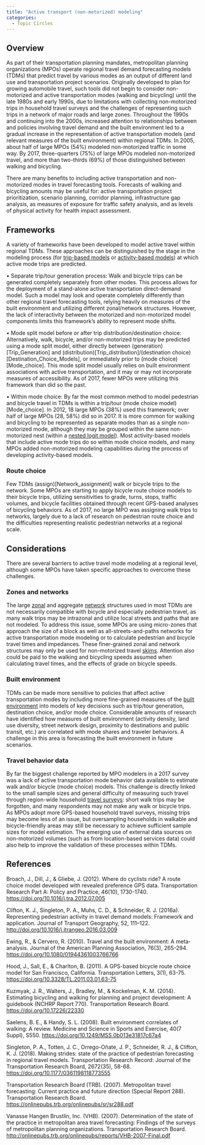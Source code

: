 ```yaml
---
title: "Active transport (non-motorized) modeling"
categories:
  - Topic Circles
---
```


## Overview

As part of their transportation planning mandates, metropolitan planning organizations (MPOs) operate regional travel demand forecasting models (TDMs) that predict travel by various modes as an output of different land use and transportation project scenarios. Originally developed to plan for growing automobile travel, such tools did not begin to consider non-motorized and active transportation modes (walking and bicycling) until the late 1980s and early 1990s, due to limitations with collecting non-motorized trips in household travel surveys and the challenges of representing such trips in a network of major roads and large zones. Throughout the 1990s and continuing into the 2000s, increased attention to relationships between and policies involving travel demand and the built environment led to a gradual increase in the representation of active transportation models (and relevant measures of the built environment) within regional TDMs. In 2005, about half of large MPOs (54%) modeled non-motorized traffic in some way. By 2017, three-quarters (75%) of large MPOs modeled non-motorized travel, and more than two-thirds (69%) of those distinguished between walking and bicycling. 

There are many benefits to including active transportation and non-motorized modes in travel forecasting tools. Forecasts of walking and bicycling amounts may be useful for: active transportation project prioritization, scenario planning, corridor planning, infrastructure gap analysis, as measures of exposure for traffic safety analysis, and as levels of physical activity for health impact assessment. 

## Frameworks

A variety of frameworks have been developed to model active travel within regional TDMs. These approaches can be distinguished by the stage in the modeling process (for [trip-based models](Trip_based_models) or [activity-based models](Activity_based_models)) at which active mode trips are predicted. 

•	Separate trip/tour generation process: Walk and bicycle trips can be generated completely separately from other modes. This process allows for the deployment of a stand-alone active transportation direct-demand model. Such a model may look and operate completely differently than other regional travel forecasting tools, relying heavily on measures of the built environment and utilizing different zonal/network structures. However, the lack of interactivity between the motorized and non-motorized model components limits this framework’s ability to represent mode shifts. 

•	Mode split model before or after trip distribution/destination choice: Alternatively, walk, bicycle, and/or non-motorized trips may be predicted using a mode split model, either directly between (generation)[Trip_Generation] and (distribution)[Trip_distribution]/(destination choice)[Destination_Choice_Models], or immediately prior to (mode choice)[Mode_choice]. This mode split model usually relies on built environment associations with active transportation, and it may or may not incorporate measures of accessibility. As of 2017, fewer MPOs were utilizing this framework than did so the past. 

•	Within mode choice: By far the most common method to model pedestrian and bicycle travel in TDMs is within a trip/tour (mode choice model)[Mode_choice]. In 2012, 18 large MPOs (38%) used this framework; over half of large MPOs (28, 58%) did so in 2017. It is more common for walking and bicycling to be represented as separate modes than as a single non-motorized mode, although they may be grouped within the same non-motorized nest (within a [nested logit model](Choice_models)). Most activity-based models that include active mode trips do so within mode choice models, and many MPOs added non-motorized modeling capabilities during the process of developing activity-based models. 

### Route choice

Few TDMs (assign)[Network_assignment] walk or bicycle trips to the network. Some MPOs are starting to apply bicycle route choice models to their bicycle trips, utilizing sensitivities to grade, turns, stops, traffic volumes, and bicycle facilities obtained through recent GPS-based analyses of bicycling behaviors. As of 2017, no large MPO was assigning walk trips to networks, largely due to a lack of research on pedestrian route choice and the difficulties representing realistic pedestrian networks at a regional scale. 

## Considerations

There are several barriers to active travel mode modeling at a regional level, although some MPOs have taken specific approaches to overcome these challenges. 

### Zones and networks

The large [zonal](Traffic_Analysis_Zone) and aggregate [network](Transportation_networks) structures used in most TDMs are not necessarily compatible with bicycle and especially pedestrian travel, as many walk trips may be intrazonal and utilize local streets and paths that are not modeled. To address this issue, some MPOs are using micro-zones that approach the size of a block as well as all-streets-and-paths networks for active transportation mode modeling or to calculate pedestrian and bicycle travel times and impedances. These finer-grained zonal and network structures may only be used for non-motorized travel [skims](Skim_Matrix). Attention also could be paid to the walking and bicycling speeds assumed when calculating travel times, and the effects of grade on bicycle speeds. 

### Built environment

TDMs can be made more sensitive to policies that affect active transportation modes by including more fine-grained measures of the [built environment](Spatial_data#land-use-demographic-socio-economic-data) into models of key decisions such as trip/tour generation, destination choice, and/or mode choice. Considerable amounts of research have identified how measures of built environment (activity density, land use diversity, street network design, proximity to destinations and public transit, etc.) are correlated with mode shares and traveler behaviors. A challenge in this area is forecasting the built environment in future scenarios. 

### Travel behavior data

By far the biggest challenge reported by MPO modelers in a 2017 survey was a lack of active transportation mode behavior data available to estimate walk and/or bicycle (mode choice) models. This challenge is directly linked to the small sample sizes and general difficulty of measuring such travel through region-wide household [travel surveys](Travel_surveys): short walk trips may be forgotten, and many respondents may not make any walk or bicycle trips. As MPOs adopt more GPS-based household travel surveys, missing trips may become less of an issue, but oversampling households in walkable and bicycle-friendly areas may still be necessary to achieve sufficient sample sizes for model estimation. The emerging use of external data sources on non-motorized volumes (such as from location-based services data) could also help to improve the validation of these processes within TDMs.

## References

Broach, J., Dill, J., & Gliebe, J. (2012). Where do cyclists ride? A route choice model developed with revealed preference GPS data. Transportation Research Part A: Policy and Practice, 46(10), 1730-1740. https://doi.org/10.1016/j.tra.2012.07.005

Clifton, K. J., Singleton, P. A., Muhs, C. D., & Schneider, R. J. (2016a). Representing pedestrian activity in travel demand models: Framework and application. Journal of Transport Geography, 52, 111–122. http://doi.org/10.1016/j.jtrangeo.2016.03.009

Ewing, R., & Cervero, R. (2010). Travel and the built environment: A meta-analysis. Journal of the American Planning Association, 76(3), 265-294. https://doi.org/10.1080/01944361003766766

Hood, J., Sall, E., & Charlton, B. (2011). A GPS-based bicycle route choice model for San Francisco, California. Transportation Letters, 3(1), 63-75. https://doi.org/10.3328/TL.2011.03.01.63-75

Kuzmyak, J. R., Walters, J., Bradley, M., & Kockelman, K. M. (2014). Estimating bicycling and walking for planning and project development: A guidebook (NCHRP Report 770). Transportation Research Board. https://doi.org/10.17226/22330

Saelens, B. E., & Handy, S. L. (2008). Built environment correlates of walking: A review. Medicine and Science in Sports and Exercise, 40(7 Suppl), S550. https://doi.org/10.1249/MSS.0b013e31817c67a4

Singleton, P. A., Totten, J. C., Orrego-Oñate, J. P., Schneider, R. J., & Clifton, K. J. (2018). Making strides: state of the practice of pedestrian forecasting in regional travel models. Transportation Research Record: Journal of the Transportation Research Board, 2672(35), 58-68. https://doi.org/10.1177/0361198118773555

Transportation Research Board (TRB). (2007). Metropolitan travel forecasting: Current practice and future direction (Special Report 288). Transportation Research Board. https://onlinepubs.trb.org/onlinepubs/sr/sr288.pdf

Vanasse Hangen Brustlin, Inc. (VHB). (2007). Determination of the state of the practice in metropolitan area travel forecasting: Findings of the surveys of metropolitan planning organizations. Transportation Research Board. http://onlinepubs.trb.org/onlinepubs/reports/VHB-2007-Final.pdf
